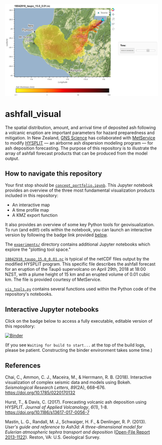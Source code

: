 ![](screenshot.png "Screenshot of interactive output from `geoviews_bokeh_map.ipynb`")
# ashfall_visual
The spatial distribution, amount, and arrival time of deposited ash following a volcanic eruption are important parameters for hazard preparedness and mitigation. In New Zealand, [GNS Science](https://www.gns.cri.nz/) has collaborated with [MetService](http://www.metservice.com/national/home) to modify [HYSPLIT](https://ready.arl.noaa.gov/HYSPLIT.php) &mdash; an airborne ash dispersion modeling program &mdash; for ash deposition forecasting. The purpose of this repository is to illustrate the array of ashfall forecast products that can be produced from the model output.

## How to navigate this repository
Your first stop should be [`concept_portfolio.ipynb`](concept_portfolio.ipynb). This Jupyter notebook provides an overview of the three most fundamental visualization products included in this repository:

* An interactive map
* A time profile map
* A KMZ export function

It also provides an overview of some key Python tools for geovisualization. To run (and edit!) cells within the notebook, you can launch an interactive version by following the badge link provided [below](#interactive-jupyter-notebooks).

The [`experiments/`](experiments) directory contains additional Jupyter notebooks which explore the "plotting tool space."

[`18042918_taupo_15.0_0.01.nc`](18042918_taupo_15.0_0.01.nc) is typical of the netCDF files output by the modified HYSPLIT program. This specific file describes the ashfall forecast for an eruption of the Taupō supervolcano on April 29th, 2018 at 18:00 NZST, with a plume height of 15 km and an erupted volume of 0.01 cubic km. The file is provided courtesy of MetService.

[`vis_tools.py`](vis_tools.py) contains several functions used within the Python code of the repository's notebooks.

## Interactive Jupyter notebooks
Click on the badge below to access a fully executable, editable version of this repository:

[![Binder](https://mybinder.org/badge.svg)](https://mybinder.org/v2/gh/liamtoney/ashfall_visual/master)

(If you see `Waiting for build to start...` at the top of the build logs, please be patient. Constructing the binder environment takes some time.)

## References
Chai, C., Ammon, C. J., Maceira, M., & Herrmann, R. B. (2018). Interactive visualization of complex seismic data and models using Bokeh. *Seismological Research Letters*, *89*(2A), 668–676. <https://doi.org/10.1785/0220170132>

Hurst, T., & Davis, C. (2017). Forecasting volcanic ash deposition using HYSPLIT. *Journal of Applied Volcanology*, *6*(1), 1-8. <https://doi.org/10.1186/s13617-017-0056-7>

Mastin, L. G., Randall, M. J., Schwaiger, H. F., & Denlinger, R. P. (2013). *User's guide and reference to Ash3d: A three-dimensional model for Eulerian atmospheric tephra transport and deposition* ([Open-File Report 2013-1122](https://pubs.usgs.gov/of/2013/1122/pdf/ofr20131122.pdf)). Reston, VA: U.S. Geological Survey.